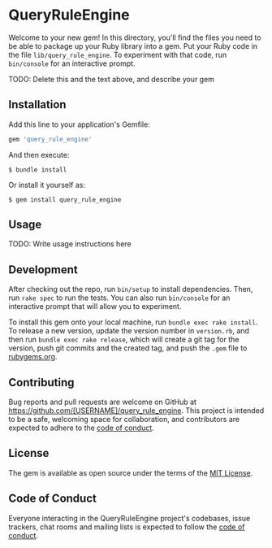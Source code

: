 # QueryRuleEngine

Welcome to your new gem! In this directory, you'll find the files you need to be able to package up your Ruby library into a gem. Put your Ruby code in the file `lib/query_rule_engine`. To experiment with that code, run `bin/console` for an interactive prompt.

TODO: Delete this and the text above, and describe your gem

## Installation

Add this line to your application's Gemfile:

```ruby
gem 'query_rule_engine'
```

And then execute:

    $ bundle install

Or install it yourself as:

    $ gem install query_rule_engine

## Usage

TODO: Write usage instructions here

## Development

After checking out the repo, run `bin/setup` to install dependencies. Then, run `rake spec` to run the tests. You can also run `bin/console` for an interactive prompt that will allow you to experiment.

To install this gem onto your local machine, run `bundle exec rake install`. To release a new version, update the version number in `version.rb`, and then run `bundle exec rake release`, which will create a git tag for the version, push git commits and the created tag, and push the `.gem` file to [rubygems.org](https://rubygems.org).

## Contributing

Bug reports and pull requests are welcome on GitHub at https://github.com/[USERNAME]/query_rule_engine. This project is intended to be a safe, welcoming space for collaboration, and contributors are expected to adhere to the [code of conduct](https://github.com/[USERNAME]/query_rule_engine/blob/master/CODE_OF_CONDUCT.md).

## License

The gem is available as open source under the terms of the [MIT License](https://opensource.org/licenses/MIT).

## Code of Conduct

Everyone interacting in the QueryRuleEngine project's codebases, issue trackers, chat rooms and mailing lists is expected to follow the [code of conduct](https://github.com/[USERNAME]/query_rule_engine/blob/master/CODE_OF_CONDUCT.md).
